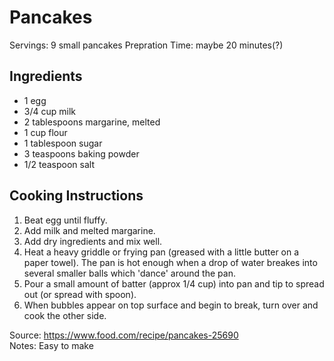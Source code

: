 # Pancakes

Servings: 9 small pancakes
Prepration Time: maybe 20 minutes(?)

## Ingredients

- 1 egg
- 3/4 cup milk
- 2 tablespoons margarine, melted
- 1 cup flour
- 1 tablespoon sugar
- 3 teaspoons baking powder
- 1/2 teaspoon salt

## Cooking Instructions

1. Beat egg until fluffy.
2. Add milk and melted margarine.
3. Add dry ingredients and mix well.
4. Heat a heavy griddle or frying pan (greased with a little butter on a paper
   towel). The pan is hot enough when a drop of water breakes into several
   smaller balls which 'dance' around the pan.
5. Pour a small amount of batter (approx 1/4 cup) into pan and tip to spread out
   (or spread with spoon).
6. When bubbles appear on top surface and begin to break, turn over and cook the
   other side.

Source: https://www.food.com/recipe/pancakes-25690  
Notes: Easy to make
